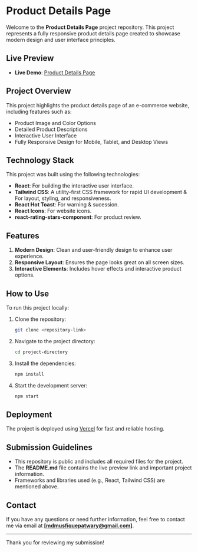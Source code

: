 # Product Details Page

Welcome to the **Product Details Page** project repository. This project represents a fully responsive product details page created to showcase modern design and user interface principles.

## Live Preview
- **Live Demo**: [Product Details Page](https://product-details-six.vercel.app/)

## Project Overview
This project highlights the product details page of an e-commerce website, including features such as:

- Product Image and Color Options
- Detailed Product Descriptions
- Interactive User Interface
- Fully Responsive Design for Mobile, Tablet, and Desktop Views

## Technology Stack
This project was built using the following technologies:

- **React**: For building the interactive user interface.
- **Tailwind CSS**: A utility-first CSS framework for rapid UI development & For layout, styling, and responsiveness.
- **React Hot Toast**: For warning & sucession.
- **React Icons**: For website icons.
- **react-rating-stars-component**: For product review.

## Features
1. **Modern Design**: Clean and user-friendly design to enhance user experience.
2. **Responsive Layout**: Ensures the page looks great on all screen sizes.
3. **Interactive Elements**: Includes hover effects and interactive product options.

## How to Use
To run this project locally:

1. Clone the repository:
   ```bash
   git clone <repository-link>
   ```

2. Navigate to the project directory:
   ```bash
   cd project-directory
   ```

3. Install the dependencies:
   ```bash
   npm install
   ```

4. Start the development server:
   ```bash
   npm start
   ```

## Deployment
The project is deployed using [Vercel](https://vercel.com/) for fast and reliable hosting.

## Submission Guidelines
- This repository is public and includes all required files for the project.
- The **README.md** file contains the live preview link and important project information.
- Frameworks and libraries used (e.g., React, Tailwind CSS) are mentioned above.

## Contact
If you have any questions or need further information, feel free to contact me via email at **[mdmusfiquepatwary@gmail.com]**.

---
Thank you for reviewing my submission!

